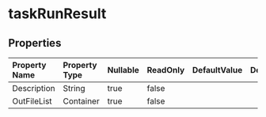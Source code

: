 # **taskRunResult**

 

## **Properties**

| Property Name | Property Type | Nullable |  ReadOnly | DefaultValue | Description | 
| :- | :- | :- |:- |  :- | :- |
|Description|String|true|false |  ||
|OutFileList|Container|true|false |  ||

